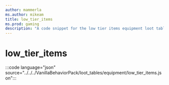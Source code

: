 ```yaml
---
author: mammerla
ms.author: mikeam
title: low_tier_items
ms.prod: gaming
description: "A code snippet for the low tier items equipment loot table"
---
```


# low_tier_items

:::code language="json" source="../../../VanillaBehaviorPack/loot_tables/equipment/low_tier_items.json":::
